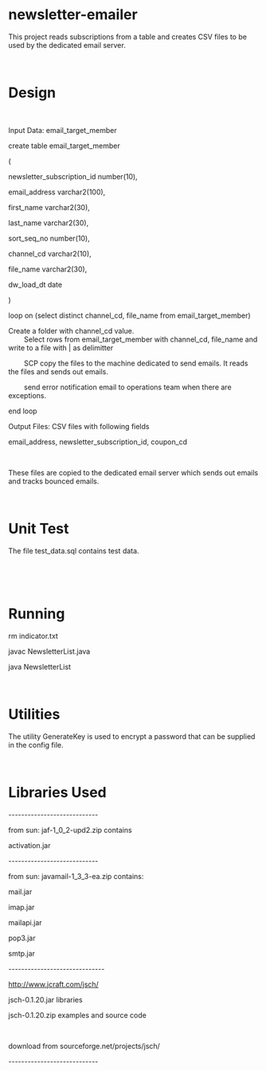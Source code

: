newsletter-emailer
==================

This project reads subscriptions from a table and creates CSV files to be used by the dedicated email server.

 

Design
======

 

Input Data: email_target_member

create table email_target_member

(

newsletter_subscription_id number(10),

email_address varchar2(100),

first_name varchar2(30),

last_name varchar2(30),

sort_seq_no number(10),

channel_cd varchar2(10),

file_name varchar2(30),

dw_load_dt date

)

loop on (select distinct channel_cd, file_name from email_target_member) 

Create a folder with channel_cd value.  
        Select rows from email_target_member with channel_cd, file_name and
write to a file with \| as delimitter 

        SCP copy the files to the machine dedicated to send emails. It reads the
files and sends out emails.

        send error notification email to operations team when there are
exceptions.

end loop 

Output Files: CSV files with following fields

email_address, newsletter_subscription_id, coupon_cd

 

These files are copied to the dedicated email server which sends out emails and
tracks bounced emails.

 

Unit Test
=========

The file test_data.sql contains test data.

 

 

Running
=======

rm indicator.txt

javac NewsletterList.java

java NewsletterList

 

Utilities
=========

The utility GenerateKey is used to encrypt a password that can be supplied in
the config file.

 

Libraries Used
==============

\----------------------------

from sun: jaf-1_0_2-upd2.zip contains

activation.jar

\----------------------------

from sun: javamail-1_3_3-ea.zip contains:

mail.jar

imap.jar

mailapi.jar

pop3.jar

smtp.jar

\------------------------------

http://www.jcraft.com/jsch/

jsch-0.1.20.jar libraries

jsch-0.1.20.zip examples and source code

 

download from sourceforge.net/projects/jsch/

\----------------------------

 

 

 

 
